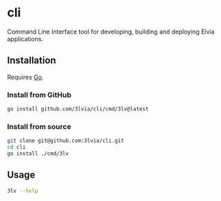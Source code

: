 # cli

Command Line Interface tool for developing, building and deploying Elvia applications.

## Installation

Requires [Go](https://golang.org).

### Install from GitHub

```bash
go install github.com/3lvia/cli/cmd/3lv@latest
```

### Install from source

```bash
git clone git@github.com:3lvia/cli.git
cd cli
go install ./cmd/3lv
```

## Usage

```bash
3lv --help
```
